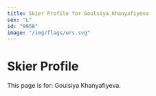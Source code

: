 ```yaml
---
title: Skier Profile for Goulsiya Khanyafiyeva
sex: "L"
id: "9958"
image: "/img/flags/urs.svg" 
---
```


# Skier Profile

This page is for: Goulsiya Khanyafiyeva.
    